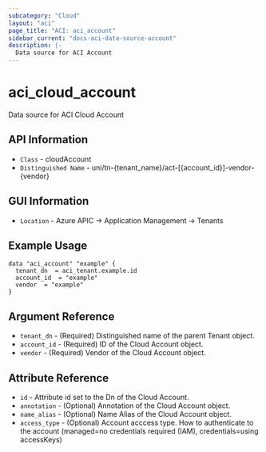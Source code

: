 ```yaml
---
subcategory: "Cloud"
layout: "aci"
page_title: "ACI: aci_account"
sidebar_current: "docs-aci-data-source-account"
description: |-
  Data source for ACI Account
---
```


# aci_cloud_account #

Data source for ACI Cloud Account


## API Information ##

* `Class` - cloudAccount
* `Distinguished Name` - uni/tn-{tenant_name}/act-[{account_id}]-vendor-{vendor}

## GUI Information ##

* `Location` - Azure APIC -> Application Management -> Tenants



## Example Usage ##

```hcl
data "aci_account" "example" {
  tenant_dn  = aci_tenant.example.id
  account_id  = "example"
  vendor  = "example"
}
```

## Argument Reference ##

* `tenant_dn` - (Required) Distinguished name of the parent Tenant object.
* `account_id` - (Required) ID of the Cloud Account object.
* `vendor` - (Required) Vendor of the Cloud Account object.

## Attribute Reference ##
* `id` - Attribute id set to the Dn of the Cloud Account.
* `annotation` - (Optional) Annotation of the Cloud Account object.
* `name_alias` - (Optional) Name Alias of the Cloud Account object.
* `access_type` - (Optional) Account acccess type. How to authenticate to the account (managed=no credentials required (IAM), credentials=using accessKeys)
